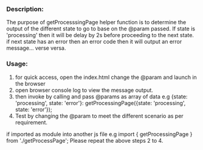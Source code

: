 ### Description: 
The purpose of getProcesssingPage helper function is to determine the output of the different state to go to base on the @param passed.
If state is 'processing' then it will be delay by 2s before proceeding to the next state. if next state has an error then an error code then it will output an error message... verse versa.


### Usage: 

1. for quick access, open the index.html change the @param and launch in the browser
2. open browser console log to view the message output.
3. then invoke by calling and pass @params as array of data e.g {state: 'processing', state: 'error'}:
    getProcessingPage({state: 'processing', state: 'error'});
4. Test by changing the @param to meet the different scenario as per requirement.

if imported as module into another js file e.g import { getProcessingPage } from './getProcessPage';
Please repeat the above steps 2 to 4.
 
